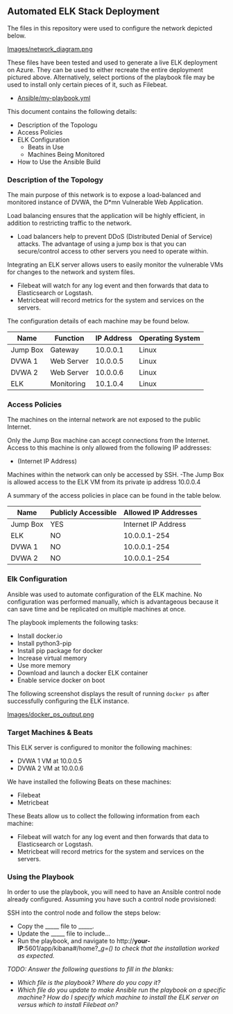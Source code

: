 ## Automated ELK Stack Deployment

The files in this repository were used to configure the network depicted below.

[Images/network_diagram.png](https://github.com/rennyverdugo760/Project1/blob/50e7933b2604e3c7019cef3f959247a82c4cd067/Images/network_diagram.png)

These files have been tested and used to generate a live ELK deployment on Azure. They can be used to either recreate the entire deployment pictured above. Alternatively, select portions of the playbook file may be used to install only certain pieces of it, such as Filebeat.

  - [Ansible/my-playbook.yml](https://github.com/rennyverdugo760/Project1/blob/ce222cdf4dd491e0b293badaefff65107763cecb/Ansible/my-playbook.yml)

This document contains the following details:
- Description of the Topologu
- Access Policies
- ELK Configuration
  - Beats in Use
  - Machines Being Monitored
- How to Use the Ansible Build


### Description of the Topology

The main purpose of this network is to expose a load-balanced and monitored instance of DVWA, the D*mn Vulnerable Web Application.

Load balancing ensures that the application will be highly efficient, in addition to restricting traffic to the network.
- Load balancers help to prevent DDoS (Distributed Denial of Service) attacks. The advantage of using a jump box is that you can secure/control access to other servers you need to operate within.

Integrating an ELK server allows users to easily monitor the vulnerable VMs for changes to the network and system files.
- Filebeat will watch for any log event and then forwards that data to Elasticsearch or Logstash.
- Metricbeat will record metrics for the system and services on the servers.

The configuration details of each machine may be found below.

| Name     | Function   | IP Address | Operating System |
|----------|------------|------------|------------------|
| Jump Box | Gateway    | 10.0.0.1   | Linux            |
| DVWA 1   | Web Server | 10.0.0.5   | Linux            |
| DVWA 2   | Web Server | 10.0.0.6   | Linux            |
| ELK      | Monitoring | 10.1.0.4   | Linux            |

### Access Policies

The machines on the internal network are not exposed to the public Internet. 

Only the Jump Box machine can accept connections from the Internet. Access to this machine is only allowed from the following IP addresses:
- (Internet IP Address)

Machines within the network can only be accessed by SSH.
-The Jump Box is allowed access to the ELK VM from its private ip address 10.0.0.4

A summary of the access policies in place can be found in the table below.

| Name     | Publicly Accessible | Allowed IP Addresses |
|----------|---------------------|----------------------|
| Jump Box | YES                 | Internet IP Address  |
| ELK      | NO                  | 10.0.0.1-254         |
| DVWA 1   | NO                  | 10.0.0.1-254         |
| DVWA 2   | NO                  | 10.0.0.1-254         |

### Elk Configuration

Ansible was used to automate configuration of the ELK machine. No configuration was performed manually, which is advantageous because it can save time and be replicated on multiple machines at once.

The playbook implements the following tasks:
- Install docker.io
- Install python3-pip
- Install pip package for docker
- Increase virtual memory
- Use more memory
- Download and launch a docker ELK container
- Enable service docker on boot

The following screenshot displays the result of running `docker ps` after successfully configuring the ELK instance.

[Images/docker_ps_output.png](https://github.com/rennyverdugo760/Project1/blob/133f3ea7db55a25aa4b80b9dcc971af1568de23d/Images/docker_ps_output.PNG)

### Target Machines & Beats
This ELK server is configured to monitor the following machines:
- DVWA 1 VM at 10.0.0.5
- DVWA 2 VM at 10.0.0.6

We have installed the following Beats on these machines:
- Filebeat
- Metricbeat

These Beats allow us to collect the following information from each machine:
- Filebeat will watch for any log event and then forwards that data to Elasticsearch or Logstash.
- Metricbeat will record metrics for the system and services on the servers.

### Using the Playbook
In order to use the playbook, you will need to have an Ansible control node already configured. Assuming you have such a control node provisioned: 

SSH into the control node and follow the steps below:
- Copy the _____ file to _____.
- Update the _____ file to include...
- Run the playbook, and navigate to  http://**your-IP**:5601/app/kibana#/home?__g=() to check that the installation worked as expected._

_TODO: Answer the following questions to fill in the blanks:_
- _Which file is the playbook? Where do you copy it?_
- _Which file do you update to make Ansible run the playbook on a specific machine? How do I specify which machine to install the ELK server on versus which to install Filebeat on?_
